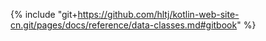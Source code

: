 {% include "git+https://github.com/hltj/kotlin-web-site-cn.git/pages/docs/reference/data-classes.md#gitbook" %}
